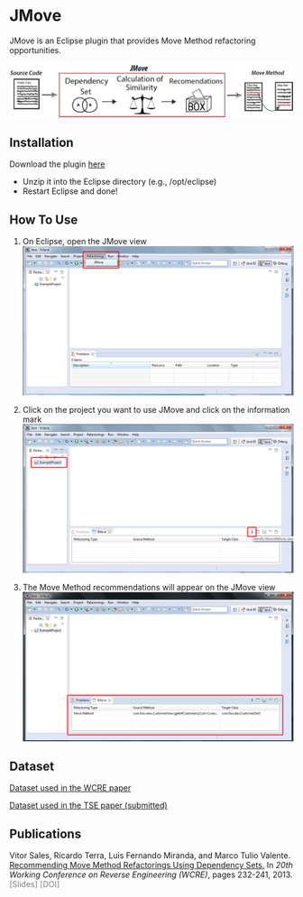 # JMove
JMove is an Eclipse plugin that provides Move Method refactoring opportunities.

![jmove-architecture](/images/arq44.jpg)

## Installation
Download the plugin [here](https://github.com/aserg-ufmg/jmove/blob/master/JMove.zip)

* Unzip it into the Eclipse directory (e.g., /opt/eclipse)
* Restart Eclipse and done!

## How To Use

1. On Eclipse, open the JMove view
![jmove-1](/images/i1.jpg)

2. Click on the project you want to use JMove and click on the information mark
![jmove-2](/images/i2.jpg)

3. The Move Method recommendations will appear on the JMove view
![jmove-3](/images/i3.jpg)

## Dataset

[Dataset used in the WCRE paper](https://github.com/aserg-ufmg/jmove/dataset-wcre)

[Dataset used in the TSE paper (submitted)](https://github.com/aserg-ufmg/jmove/dataset-tse)

## Publications

Vitor Sales, Ricardo Terra, Luis Fernando Miranda, and Marco Tulio Valente. 
<a href="http://www.dcc.ufmg.br/~mtov/pub/2013_wcre_jmove.pdf">
Recommending Move Method Refactorings Using Dependency Sets.</a>
In <em>20th Working Conference on Reverse Engineering (WCRE)</em>, pages 232-241, 2013. 
<a style="color:#808080;text-decoration:none" href="https://speakerdeck.com/aserg_ufmg/recommending-move-method-refactorings-using-dependency-sets-wcre-2013"> [Slides]</a> <a style="color:#808080;text-decoration:none" href="http://dx.doi.org/10.1109/WCRE.2013.6671298"> [DOI]</a>
